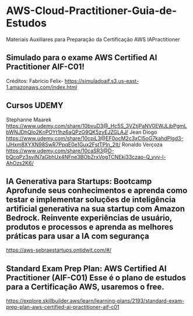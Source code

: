 # AWS-Cloud-Practitioner-Guia-de-Estudos
Materiais Auxiliares para Preparação da Certificação AWS IAPractitioner


Simulado para o exame AWS Certified AI Practitioner AIF-C01! 
-----------------------------------------------------------------
Créditos: Fabricio Felix-
https://simuladoaif.s3.us-east-1.amazonaws.com/index.html

Cursos UDEMY
-----------------------------------------------------------------
Stephanne Maarek 
https://www.udemy.com/share/10bvuD3@_Hc5S_3VZtjPaNV0EWJLjbPgmLbWNJDhQIo2KnPOYt1hz6aQPzG9QK5zyEJZGLAJ/
Jean Diogo
https://www.udemy.com/share/10cpiL3@EF0ocM2c3xCl5oG7kahdPlgd3-iJHxm8XYXN98SwR7PpqE0e1Gux2FstTPln_2It/
Ronaldo Verçoza
https://www.udemy.com/share/10caSR3@D-bQcqPz3sviN7aGbhUx4NFne3BObZrxVogTCNEkj33czao-Q_yvv-l-AhOzs2K6/

IA Generativa para Startups: Bootcamp
Aprofunde seus conhecimentos e aprenda como testar e implementar soluções de inteligência artificial generativa na sua startup com Amazon Bedrock. Reinvente experiências de usuário, produtos e processos e aprenda as melhores práticas para usar a IA com segurança
-----------------------------------------------------------------
https://aws-sebraestartups.ontidwit.com/#/


Standard Exam Prep Plan: AWS Certified AI Practitioner (AIF-C01)
Esse é o plano de estudos para a Certificação AWS, usaremos o free.
-----------------------------------------------------------------
https://explore.skillbuilder.aws/learn/learning-plans/2193/standard-exam-prep-plan-aws-certified-ai-practitioner-aif-c01
